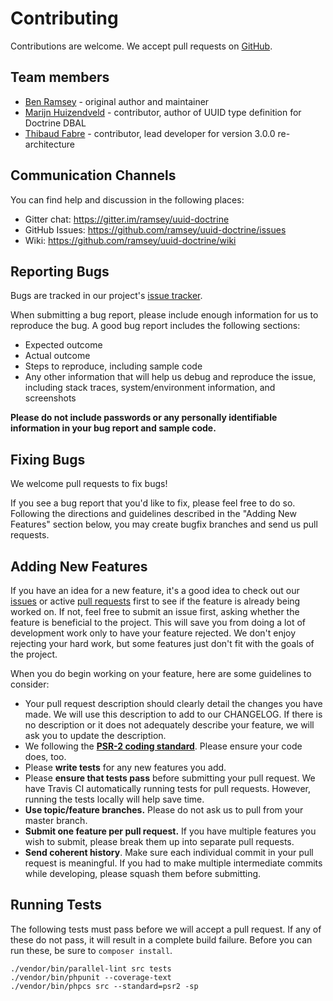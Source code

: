 # Contributing

Contributions are welcome. We accept pull requests on [GitHub](https://github.com/ramsey/uuid-doctrine).

## Team members

* [Ben Ramsey](https://github.com/ramsey) - original author and maintainer
* [Marijn Huizendveld](https://github.com/marijn) - contributor, author of UUID type definition for Doctrine DBAL
* [Thibaud Fabre](https://github.com/aztech-dev) - contributor, lead developer for version 3.0.0 re-architecture

## Communication Channels

You can find help and discussion in the following places:

* Gitter chat: <https://gitter.im/ramsey/uuid-doctrine>
* GitHub Issues: <https://github.com/ramsey/uuid-doctrine/issues>
* Wiki: <https://github.com/ramsey/uuid-doctrine/wiki>

## Reporting Bugs

Bugs are tracked in our project's [issue tracker](https://github.com/ramsey/uuid-doctrine/issues).

When submitting a bug report, please include enough information for us to reproduce the bug. A good bug report includes the following sections:

* Expected outcome
* Actual outcome
* Steps to reproduce, including sample code
* Any other information that will help us debug and reproduce the issue, including stack traces, system/environment information, and screenshots

**Please do not include passwords or any personally identifiable information in your bug report and sample code.**

## Fixing Bugs

We welcome pull requests to fix bugs!

If you see a bug report that you'd like to fix, please feel free to do so. Following the directions and guidelines described in the "Adding New Features" section below, you may create bugfix branches and send us pull requests.

## Adding New Features

If you have an idea for a new feature, it's a good idea to check out our [issues](https://github.com/ramsey/uuid-doctrine/issues) or active [pull requests](https://github.com/ramsey/uuid-doctrine/pulls) first to see if the feature is already being worked on. If not, feel free to submit an issue first, asking whether the feature is beneficial to the project. This will save you from doing a lot of development work only to have your feature rejected. We don't enjoy rejecting your hard work, but some features just don't fit with the goals of the project.

When you do begin working on your feature, here are some guidelines to consider:

* Your pull request description should clearly detail the changes you have made. We will use this description to add to our CHANGELOG. If there is no description or it does not adequately describe your feature, we will ask you to update the description.
* We following the **[PSR-2 coding standard](http://www.php-fig.org/psr/psr-2/)**. Please ensure your code does, too.
* Please **write tests** for any new features you add.
* Please **ensure that tests pass** before submitting your pull request. We have Travis CI automatically running tests for pull requests. However, running the tests locally will help save time.
* **Use topic/feature branches.** Please do not ask us to pull from your master branch.
* **Submit one feature per pull request.** If you have multiple features you wish to submit, please break them up into separate pull requests.
* **Send coherent history**. Make sure each individual commit in your pull request is meaningful. If you had to make multiple intermediate commits while developing, please squash them before submitting.

## Running Tests

The following tests must pass before we will accept a pull request. If any of these do not pass, it will result in a complete build failure. Before you can run these, be sure to `composer install`.

```
./vendor/bin/parallel-lint src tests
./vendor/bin/phpunit --coverage-text
./vendor/bin/phpcs src --standard=psr2 -sp
```
